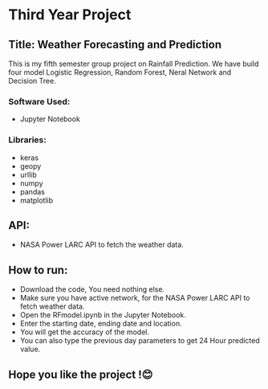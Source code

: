 # Third Year Project

## Title: Weather Forecasting and Prediction

This is my fifth semester group project on Rainfall Prediction. We have build four model Logistic Regression, Random Forest, Neral Network and Decision Tree.

### Software Used:

- Jupyter Notebook

### Libraries:

- keras
- geopy
- urllib
- numpy
- pandas
- matplotlib

## API:

- NASA Power LARC API to fetch the weather data.

## How to run:

- Download the code, You need nothing else.
- Make sure you have active network, for the NASA Power LARC API to fetch weather data.
- Open the RFmodel.ipynb in the Jupyter Notebook.
- Enter the starting date, ending date and location.
- You will get the accuracy of the model.
- You can also type the previous day parameters to get 24 Hour predicted value.

## Hope you like the project !😊
